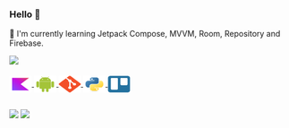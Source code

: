 ### Hello 👋

 🌱 I'm currently learning Jetpack Compose, MVVM, Room, Repository and Firebase.

 <div>
  <a href="https://github.com/danbalves">
  <img height="180em" src="https://github-readme-stats.vercel.app/api?username=danbalves&show_icons=true&theme=dracula&include_all_commits=true&count_private=true"/>
</div>
<div style="display: inline_block"><br>
  <img align="center" height="30" width="40" src="https://github.com/devicons/devicon/blob/master/icons/kotlin/kotlin-original.svg">
  <img align="center" height="30" width="40" src="https://github.com/devicons/devicon/blob/master/icons/android/android-original.svg">
  <img align="center" height="30" width="40" src="https://github.com/devicons/devicon/blob/master/icons/git/git-original.svg">
  <img align="center" height="30" width="40" src="https://github.com/devicons/devicon/blob/master/icons/python/python-original.svg">
  <img align="center" height="30" width="40" src="https://github.com/devicons/devicon/blob/master/icons/trello/trello-plain.svg">
</div>
  
  ##
 
<div> 
  <a href = "mailto:danbalves@outlook.com"><img src="https://img.shields.io/badge/-Gmail-%23333?style=for-the-badge&logo=gmail&logoColor=white" target="_blank"></a>
  <a href="https://www.linkedin.com/in/danielbalves/" target="_blank"><img src="https://img.shields.io/badge/-LinkedIn-%230077B5?style=for-the-badge&logo=linkedin&logoColor=white" target="_blank"></a> 

</div>
